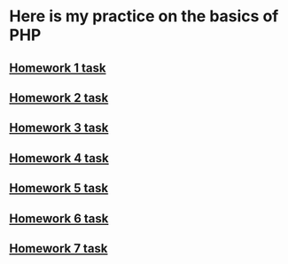 # Here is my practice on the basics of PHP
## [Homework 1 task](https://github.com/STEP-IT-Academy/PHP_Basics/blob/HW_1/PHP_HW_1.pdf)
## [Homework 2 task](https://github.com/STEP-IT-Academy/PHP_Basics/blob/HW_2/PHP_HW_2.pdf)
## [Homework 3 task](https://github.com/STEP-IT-Academy/PHP_Basics/blob/HW_3/PHP_HW_3.pdf)
## [Homework 4 task](https://github.com/STEP-IT-Academy/PHP_Basics/blob/HW_4/PHP_HW_4.pdf)
## [Homework 5 task](https://github.com/STEP-IT-Academy/PHP_Basics/blob/HW_5/PHP_HW_5.pdf)
## [Homework 6 task](https://github.com/STEP-IT-Academy/PHP_Basics/blob/HW_6/PHP_HW_6.pdf)
## [Homework 7 task](https://github.com/STEP-IT-Academy/PHP_Basics/blob/HW_7/PHP_HW_7.pdf)
